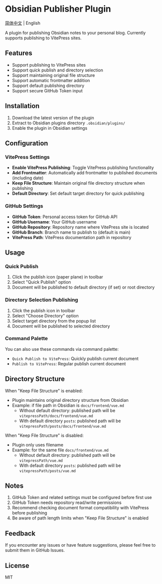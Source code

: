 # Obsidian Publisher Plugin

[简体中文](README.md) | English

A plugin for publishing Obsidian notes to your personal blog. Currently supports publishing to VitePress sites.

## Features

- Support publishing to VitePress sites
- Support quick publish and directory selection
- Support maintaining original file structure
- Support automatic frontmatter addition
- Support default publishing directory
- Support secure GitHub Token input

## Installation

1. Download the latest version of the plugin
2. Extract to Obsidian plugins directory `.obsidian/plugins/`
3. Enable the plugin in Obsidian settings

## Configuration

### VitePress Settings

- **Enable VitePress Publishing**: Toggle VitePress publishing functionality
- **Add Frontmatter**: Automatically add frontmatter to published documents (including date)
- **Keep File Structure**: Maintain original file directory structure when publishing
- **Default Directory**: Set default target directory for quick publishing

### GitHub Settings

- **GitHub Token**: Personal access token for GitHub API
- **GitHub Username**: Your GitHub username
- **GitHub Repository**: Repository name where VitePress site is located
- **GitHub Branch**: Branch name to publish to (default is main)
- **VitePress Path**: VitePress documentation path in repository

## Usage

### Quick Publish

1. Click the publish icon (paper plane) in toolbar
2. Select "Quick Publish" option
3. Document will be published to default directory (if set) or root directory

### Directory Selection Publishing

1. Click the publish icon in toolbar
2. Select "Choose Directory" option
3. Select target directory from the popup list
4. Document will be published to selected directory

### Command Palette

You can also use these commands via command palette:

- `Quick Publish to VitePress`: Quickly publish current document
- `Publish to VitePress`: Regular publish current document

## Directory Structure

When "Keep File Structure" is enabled:

- Plugin maintains original directory structure from Obsidian
- Example: if file path in Obsidian is `docs/frontend/vue.md`
  - Without default directory: published path will be `vitepressPath/docs/frontend/vue.md`
  - With default directory `posts`: published path will be `vitepressPath/posts/docs/frontend/vue.md`

When "Keep File Structure" is disabled:

- Plugin only uses filename
- Example: for the same file `docs/frontend/vue.md`
  - Without default directory: published path will be `vitepressPath/vue.md`
  - With default directory `posts`: published path will be `vitepressPath/posts/vue.md`

## Notes

1. GitHub Token and related settings must be configured before first use
2. GitHub Token needs repository read/write permissions
3. Recommend checking document format compatibility with VitePress before publishing
4. Be aware of path length limits when "Keep File Structure" is enabled

## Feedback

If you encounter any issues or have feature suggestions, please feel free to submit them in GitHub Issues.

## License

MIT
